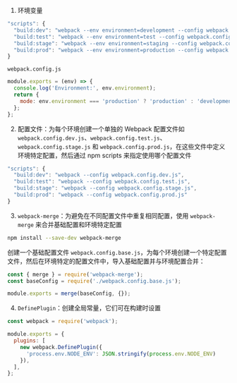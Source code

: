 1. 环境变量

```js
"scripts": {
  "build:dev": "webpack --env environment=development --config webpack.config.js",
  "build:test": "webpack --env environment=test --config webpack.config.js",
  "build:stage": "webpack --env environment=staging --config webpack.config.js",
  "build:prod": "webpack --env environment=production --config webpack.config.js"
}
```

`webpack.config.js`

```js
module.exports = (env) => {
  console.log('Environment:', env.environment);
  return {
    mode: env.environment === 'production' ? 'production' : 'development',
  };
};
```

2. 配置文件：为每个环境创建一个单独的 Webpack 配置文件如 `webpack.config.dev.js`、`webpack.config.test.js`、`webpack.config.stage.js` 和 `webpack.config.prod.js`，在这些文件中定义环境特定配置，然后通过 npm scripts 来指定使用哪个配置文件

```js
"scripts": {
  "build:dev": "webpack --config webpack.config.dev.js",
  "build:test": "webpack --config webpack.config.test.js",
  "build:stage": "webpack --config webpack.config.stage.js",
  "build:prod": "webpack --config webpack.config.prod.js"
}
```

3. `webpack-merge`：为避免在不同配置文件中重复相同配置，使用 `webpack-merge` 来合并基础配置和环境特定配置

```bash
npm install --save-dev webpack-merge
```

创建一个基础配置文件 `webpack.config.base.js`，为每个环境创建一个特定配置文件，然后在环境特定的配置文件中，导入基础配置并与环境配置合并：

```js
const { merge } = require('webpack-merge');
const baseConfig = require('./webpack.config.base.js');

module.exports = merge(baseConfig, {});
```

4. `DefinePlugin`：创建全局常量，它们可在构建时设置

```js
const webpack = require('webpack');

module.exports = {
  plugins: [
    new webpack.DefinePlugin({
      'process.env.NODE_ENV': JSON.stringify(process.env.NODE_ENV)
    }),
  ],
};
```

